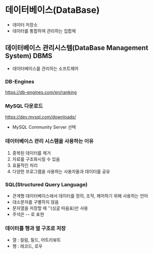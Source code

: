 # 데이터베이스(DataBase)

- 데이터 저장소
- 데이터를 통합하여 관리하는 집합체

## 데이터베이스 관리시스템(DataBase Management System) DBMS

- 데이터베이스를 관리하는 소프트웨어

### DB-Engines

https://db-engines.com/en/ranking

### MySQL 다운로드

https://dev.mysql.com/downloads/

- MySQL Community Server 선택

### 데이터베이스 관리 시스템을 사용하는 이유

1. 중복된 데이터를 제거
2. 자료를 구조화시킬 수 있음
3. 효율적인 처리
4. 다양한 프로그램을 사용하는 사용자들과 데이터를 공유

### SQL(Structured Query Language)

- 관계형 데이터베이스에서 데이터를 정의, 조작, 제어하기 위해 사용하는 언어
- 대소문자를 구별하지 않음
- 문자열을 저장할 때 ''(싱글 따옴표)만 사용
- 주석은 -- 로 표현

### 데이터를 행과 열 구조로 저장

- 열 : 컬럼, 필드, 어트리뷰트
- 행 : 레코드, 로우

